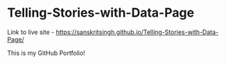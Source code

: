 # Telling-Stories-with-Data-Page

Link to live site - https://sanskritsingh.github.io/Telling-Stories-with-Data-Page/

This is my GitHub Portfolio!

